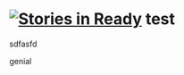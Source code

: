 [![Stories in Ready](https://badge.waffle.io/paperalta/test.png?label=ready&title=Ready)](https://waffle.io/paperalta/test)
test
====

sdfasfd

genial
